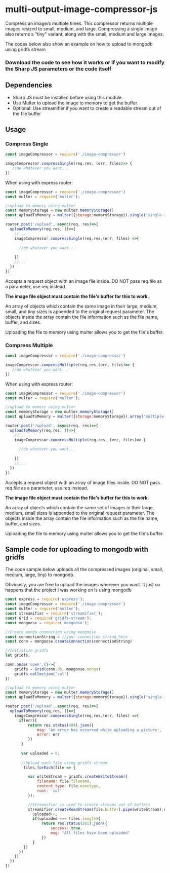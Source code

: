 # multi-output-image-compressor-js
Compress an image/s multiple times. This compressor returns multiple images resized to small, medium, and large. Compressing a single image also returns a "tiny" variant, along with the small, medium and large images.

The codes below also show an example on how to upload to mongodb using gridfs stream

### Download the code to see how it works or if you want to modify the Sharp JS parameters or the code itself

## Dependencies

- Sharp JS must be installed before using this module.
- Use Multer to upload the image to memory to get the buffer.
- Optional: Use streamifier if you want to create a readable stream out of the file buffer

## Usage
### __Compress Single__
```javascript
const imageCompressor = require('./image-compressor')

imageCompressor.compressSingle(req,res, (err, files)=> {
   //do whatever you want...
})
```

When using with express router:
```javascript
const imageCompressor = require('./image-compressor')
const multer = require('multer');

//upload to memory using multer
const memoryStorage = new multer.memoryStorage()
const uploadToMemory = multer({storage:memoryStorage}).single('single-image')

router.post('/upload', async(req, res)=>{ 
  uploadToMemory(req,res, ()=>{
    //...
    imageCompressor.compressSingle(req,res,(err, files) =>{
    
      //do whatever you want...
      
    })
    //...
  })  
})

```
Accepts a request object with an image file inside. DO NOT pass req.file as a parameter, use req instead.

__The image file object must contain the file's buffer for this to work.__

An array of objects which contain the same image in their large, medium, small, and tiny sizes is appended to the original request parameter. The objects inside the array contain the file information such as the file name, buffer, and sizes.

Uploading the file to memory using multer allows you to get the file's buffer.


### __Compress Multiple__
```javascript
const imageCompressor = require('./image-compressor')

imageCompressor.compressMultiple(req,res,(err, files)=> {
   //do whatever you want...
})
```

When using with express router:
```javascript
const imageCompressor = require('./image-compressor')
const multer = require('multer');

//upload to memory using multer
const memoryStorage = new multer.memoryStorage()
const uploadToMemory = multer({storage:memoryStorage}).array('multiple-images', 10)

router.post('/upload', async(req, res)=>{ 
  uploadToMemory(req,res, ()=>{
    //...
    imageCompressor.compressMultiple(req,res, (err, files)=> {
    
      //do whatever you want...
      
    })
    //...
  })  
})

```
Accepts a request object with an array of image files inside. DO NOT pass req.file as a parameter, use req instead.

__The image file object must contain the file's buffer for this to work.__

An array of objects which contain the same set of images in their large, medium, small sizes is appended to the original request parameter. The objects inside the array contain the file information such as the file name, buffer, and sizes.

Uploading the file to memory using multer allows you to get the file's buffer.


## Sample code for uploading to mongodb with gridfs
The code sample below uploads all the compressed images (original, small, medium, large, tiny) to mongodb.

Obviously, you are free to upload the images wherever you want. It just so happens that the project I was working on is using mongodb
```javascript
const express = require('express');
const imageCompressor = require('./image-compressor')
const multer = require('multer');
const streamifier = require('streamifier');
const Grid = require('gridfs-stream');
const mongoose = require('mongoose');

//Create mongo connection using mongoose
const connectionString = //your connection string here
const conn = mongoose.createConnection(connectionString)

//Initialize gridfs
let gridfs;

conn.once('open',()=>{
    gridfs = Grid(conn.db, mongoose.mongo)
    gridfs.collection('col')
})

//upload to memory using multer
const memoryStorage = new multer.memoryStorage()
const uploadToMemory = multer({storage:memoryStorage}).single('single-image')

router.post('/upload', async(req, res)=>{ 
  uploadToMemory(req,res, ()=>{
    imageCompressor.compressSingle(req,res,(err, files) =>{
      if(err){
          return res.status(404).json({
              msg: 'An error has occurred while uploading a picture',
              error: err
          })
       }
       
       var uploaded = 0;
       
       //Upload each file using gridfs stream
        files.forEach(file => {

          var writeStream = gridfs.createWriteStream({
              filename: file.filename,
              content_type: file.mimetype,
              root: 'col'
          });        

          //Streamifier is used to create streams out of buffers
          streamifier.createReadStream(file.buffer).pipe(writeStream).on('finish',()=>{
            uploaded++;
            if(uploaded === files.length){
                return res.status(201).json({
                    success: true,
                    msg: "All files have been uploaded"
                })
            }
        })
      })    
    })
  })  
})
```

